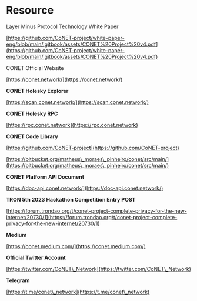 # Resource

Layer Minus Protocol Technology White Paper

[https://github.com/CoNET-project/white-paper-eng/blob/main/.gitbook/assets/CONET%20Project%20v4.pdf](https://github.com/CoNET-project/white-paper-eng/blob/main/.gitbook/assets/CONET%20Project%20v4.pdf)

CONET Official Website

[https://conet.network/](https://conet.network/)

**CONET Holesky Explorer**

[https://scan.conet.network/](https://scan.conet.network/)

**CONET Holesky RPC**

[https://rpc.conet.network](https://rpc.conet.network)

**CONET Code Library**

[https://github.com/CoNET-project](https://github.com/CoNET-project)

[https://bitbucket.org/matheus\_moraes\_pinheiro/conet/src/main/](https://bitbucket.org/matheus\_moraes\_pinheiro/conet/src/main/)

**CONET Platform API Document**

[https://doc-api.conet.network/](https://doc-api.conet.network/)

**TRON 5th 2023 Hackathon Competition Entry POST**

[https://forum.trondao.org/t/conet-project-complete-privacy-for-the-new-internet/20730/1](https://forum.trondao.org/t/conet-project-complete-privacy-for-the-new-internet/20730/1)

**Medium**

[https://conet.medium.com/](https://conet.medium.com/)

**Official Twitter Account**

[https://twitter.com/CoNET\_Network](https://twitter.com/CoNET\_Network)

**Telegram**

[https://t.me/conet\_network](https://t.me/conet\_network)
